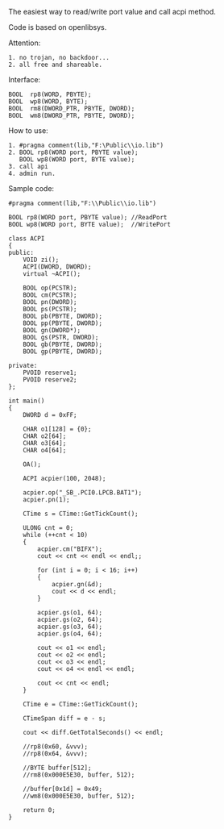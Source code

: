 The easiest way to read/write port value
and call acpi method.

Code is based on openlibsys.

Attention:

    1. no trojan, no backdoor... 
    2. all free and shareable.
    
Interface:

    BOOL  rp8(WORD, PBYTE);
    BOOL  wp8(WORD, BYTE);
    BOOL  rm8(DWORD_PTR, PBYTE, DWORD);
    BOOL  wm8(DWORD_PTR, PBYTE, DWORD);

How to use:

    1. #pragma comment(lib,"F:\Public\\io.lib")
    2. BOOL rp8(WORD port, PBYTE value);
       BOOL wp8(WORD port, BYTE value);
    3. call api
    4. admin run. 

Sample code:

    #pragma comment(lib,"F:\\Public\\io.lib")

    BOOL rp8(WORD port, PBYTE value); //ReadPort
    BOOL wp8(WORD port, BYTE value);  //WritePort

    class ACPI
    {
    public:
        VOID zi();
        ACPI(DWORD, DWORD);
        virtual ~ACPI();

        BOOL op(PCSTR);
        BOOL cm(PCSTR);
        BOOL pn(DWORD);
        BOOL ps(PCSTR);
        BOOL pb(PBYTE, DWORD);
        BOOL pp(PBYTE, DWORD);
        BOOL gn(DWORD*);
        BOOL gs(PSTR, DWORD);
        BOOL gb(PBYTE, DWORD);
        BOOL gp(PBYTE, DWORD);

    private:
        PVOID reserve1;
        PVOID reserve2;
    };

    int main()
    {
        DWORD d = 0xFF;

        CHAR o1[128] = {0};
        CHAR o2[64];
        CHAR o3[64];
        CHAR o4[64];

        OA();

        ACPI acpier(100, 2048);

        acpier.op("_SB_.PCI0.LPCB.BAT1");
        acpier.pn(1);

        CTime s = CTime::GetTickCount();

        ULONG cnt = 0;
        while (++cnt < 10)
        {
            acpier.cm("BIFX");
            cout << cnt << endl << endl;;

            for (int i = 0; i < 16; i++)
            {
                acpier.gn(&d);
                cout << d << endl;
            }

            acpier.gs(o1, 64);
            acpier.gs(o2, 64);
            acpier.gs(o3, 64);
            acpier.gs(o4, 64);

            cout << o1 << endl;
            cout << o2 << endl;
            cout << o3 << endl;
            cout << o4 << endl << endl;

            cout << cnt << endl;
        }

        CTime e = CTime::GetTickCount();

        CTimeSpan diff = e - s;

        cout << diff.GetTotalSeconds() << endl;

        //rp8(0x60, &vvv);
        //rp8(0x64, &vvv);

        //BYTE buffer[512];
        //rm8(0x000E5E30, buffer, 512);

        //buffer[0x1d] = 0x49;
        //wm8(0x000E5E30, buffer, 512);

        return 0;
    }
